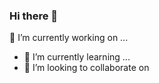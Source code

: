 ### Hi there 👋

🔭 I’m currently working on ...
- 🌱 I’m currently learning ...
- 👯 I’m looking to collaborate on
